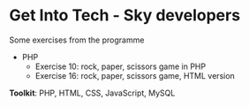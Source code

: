 # Get Into Tech - Sky developers

Some exercises from the programme

- PHP
  - Exercise 10: rock, paper, scissors game in PHP
  - Exercise 16: rock, paper, scissors game, HTML version


**Toolkit**: PHP, HTML, CSS, JavaScript, MySQL
